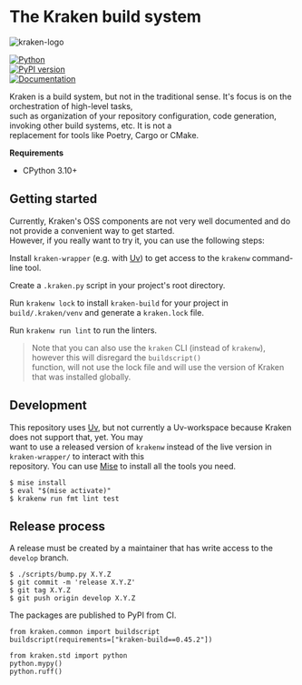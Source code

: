 # The Kraken build system

![kraken-logo](https://i.imgur.com/Lqjy2zi.png)

[![Python](https://github.com/kraken-build/kraken/actions/workflows/python.yaml/badge.svg)](https://github.com/kraken-build/kraken/actions/workflows/python.yaml)  
[![PyPI version](https://badge.fury.io/py/kraken-build.svg)](https://badge.fury.io/py/kraken-build)  
[![Documentation](https://img.shields.io/badge/Documentation-blue?style=flat&logo=gitbook&logoColor=white)](https://kraken-build.github.io/kraken/)

Kraken is a build system, but not in the traditional sense. It's focus is on the orchestration of high-level tasks,  
such as organization of your repository configuration, code generation, invoking other build systems, etc. It is not a  
replacement for tools like Poetry, Cargo or CMake.

**Requirements**

*   CPython 3.10+

## Getting started

Currently, Kraken's OSS components are not very well documented and do not provide a convenient way to get started.  
However, if you really want to try it, you can use the following steps:

Install `kraken-wrapper` (e.g. with [Uv](https://docs.astral.sh/uv/)) to get access to the `krakenw` command-line tool.

Create a `.kraken.py` script in your project's root directory.

Run `krakenw lock` to install `kraken-build` for your project in `build/.kraken/venv` and generate a `kraken.lock` file.

Run `krakenw run lint` to run the linters.

> Note that you can also use the `kraken` CLI (instead of `krakenw`), however this will disregard the `buildscript()`  
> function, will not use the lock file and will use the version of Kraken that was installed globally.

## Development

This repository uses [Uv](https://docs.astral.sh/uv/), but not currently a Uv-workspace because Kraken does not support that, yet. You may  
want to use a released version of `krakenw` instead of the live version in `kraken-wrapper/` to interact with this  
repository. You can use [Mise](https://mise.jdx.dev/) to install all the tools you need.

```
$ mise install
$ eval "$(mise activate)"
$ krakenw run fmt lint test
```

## Release process

A release must be created by a maintainer that has write access to the `develop` branch.

```
$ ./scripts/bump.py X.Y.Z
$ git commit -m 'release X.Y.Z'
$ git tag X.Y.Z
$ git push origin develop X.Y.Z
```

The packages are published to PyPI from CI.

```
from kraken.common import buildscript
buildscript(requirements=["kraken-build==0.45.2"])

from kraken.std import python
python.mypy()
python.ruff()
```
